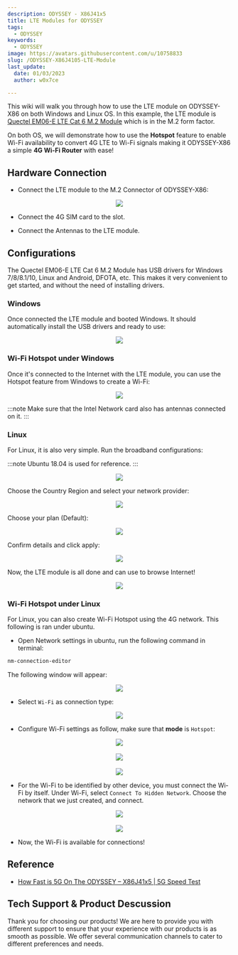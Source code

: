 ```yaml
---
description: ODYSSEY - X86J41x5
title: LTE Modules for ODYSSEY
tags:
  - ODYSSEY
keywords:
  - ODYSSEY
image: https://avatars.githubusercontent.com/u/10758833
slug: /ODYSSEY-X86J4105-LTE-Module
last_update:
  date: 01/03/2023
  author: w0x7ce

---
```



This wiki will walk you through how to use the LTE module on ODYSSEY-X86 on both Windows and Linux OS. In this example, the LTE module is [Quectel EM06-E LTE Cat 6 M.2 Module](https://www.seeedstudio.com/Quectel-EM06-E-LTE-Cat6-Module-p-4567.html) which is in the M.2 form factor.

On both OS, we will demonstrate how to use the **Hotspot** feature to enable Wi-Fi availability to convert 4G LTE to Wi-Fi signals making it ODYSSEY-X86 a simple **4G Wi-Fi Router** with ease!

## Hardware Connection

- Connect the LTE module to the M.2 Connector of ODYSSEY-X86:

<div align="center"><img src="https://files.seeedstudio.com/wiki/LTE-Modules/connection.png" /></div>

- Connect the 4G SIM card to the slot.

- Connect the Antennas to the LTE module.

## Configurations

The Quectel EM06-E LTE Cat 6 M.2 Module has USB drivers for Windows 7/8/8.1/10, Linux and Android, DFOTA, etc. This makes it very convenient to get started, and without the need of installing drivers.

### Windows

Once connected the LTE module and booted Windows. It should automatically install the USB drivers and ready to use:

<div align="center"><img src="https://files.seeedstudio.com/wiki/LTE-Modules/Windows.png" /></div>

### Wi-Fi Hotspot under Windows

Once it's connected to the Internet with the LTE module, you can use the Hotspot feature from Windows to create a Wi-Fi:

<div align="center"><img src="https://files.seeedstudio.com/wiki/LTE-Modules/WindowsHS.png" /></div>

:::note
Make sure that the Intel Network card also has antennas connected on it.
:::

### Linux

For Linux, it is also very simple. Run the broadband configurations:

:::note
        Ubuntu 18.04 is used for reference.
:::

<div align="center"><img src="https://files.seeedstudio.com/wiki/LTE-Modules/1.png" /></div>

Choose the Country Region and select your network provider:
<div align="center"><img src="https://files.seeedstudio.com/wiki/LTE-Modules/2.png" /></div>

Choose your plan (Default):

<div align="center"><img src="https://files.seeedstudio.com/wiki/LTE-Modules/3.png" /></div>

Confirm details and click apply:

<div align="center"><img src="https://files.seeedstudio.com/wiki/LTE-Modules/4.png" /></div>

Now, the LTE module is all done and can use to browse Internet!

<div align="center"><img src="https://files.seeedstudio.com/wiki/LTE-Modules/5.png" /></div>

### Wi-Fi Hotspot under Linux

For Linux, you can also create Wi-Fi Hotspot using the 4G network. This following is ran under ubuntu.

- Open Network settings in ubuntu, run the following command in terminal:

```sh
nm-connection-editor
```

The following window will appear:

<div align="center"><img src="https://files.seeedstudio.com/wiki/LTE-Modules/HS-1.png" /></div>

- Select `Wi-Fi` as connection type:

<div align="center"><img src="https://files.seeedstudio.com/wiki/LTE-Modules/HS-2.png" /></div>

- Configure Wi-Fi settings as follow, make sure that **mode** is `Hotspot`:

<div>
  <div align="center"><img src="https://files.seeedstudio.com/wiki/LTE-Modules/HS-3.png" /></div>
  <br />
  <div align="center"><img src="https://files.seeedstudio.com/wiki/LTE-Modules/HS-4.png" /></div>
  <br />
  <div align="center"><img src="https://files.seeedstudio.com/wiki/LTE-Modules/HS-5.png" /></div>
</div>

- For the Wi-Fi to be identified by other device, you must connect the Wi-Fi by itself. Under Wi-Fi, select `Connect To Hidden Network`. Choose the network that we just created, and connect.

<div>
  <div align="center"><img src="https://files.seeedstudio.com/wiki/LTE-Modules/HS-6.png" /></div>
  <br />
  <div align="center"><img src="https://files.seeedstudio.com/wiki/LTE-Modules/HS-7.png" /></div>
</div>

- Now, the Wi-Fi is available for connections!

## Reference

- [How Fast is 5G On The ODYSSEY – X86J41x5 | 5G Speed Test](https://blog.seeedstudio.com/blog/2020/06/15/how-fast-is-5g-on-the-odyssey-x86j4105-5g-speed-test-m/)

## Tech Support & Product Descussion

Thank you for choosing our products! We are here to provide you with different support to ensure that your experience with our products is as smooth as possible. We offer several communication channels to cater to different preferences and needs.

<div class="button_tech_support_container">
<a href="https://forum.seeedstudio.com/" class="button_forum"></a> 
<a href="https://www.seeedstudio.com/contacts" class="button_email"></a>
</div>

<div class="button_tech_support_container">
<a href="https://discord.gg/eWkprNDMU7" class="button_discord"></a> 
<a href="https://github.com/Seeed-Studio/wiki-documents/discussions/69" class="button_discussion"></a>
</div>
